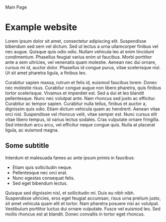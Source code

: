Main Page

# Example website

Lorem ipsum dolor sit amet, consectetur adipiscing elit.
Suspendisse bibendum sed sem vel dictum.
Sed ut lectus a urna ullamcorper finibus vel nec augue.
Quisque quis odio odio.
Nullam vehicula leo at enim tincidunt condimentum.
Phasellus feugiat varius enim ut faucibus.
Morbi porttitor ante a sem ultricies, vel venenatis quam molestie.
Aenean nec dui ornare, cursus mi id, auctor dolor.
Phasellus id congue purus, vitae scelerisque nisl.
Ut sit amet pharetra ligula, a finibus leo.

Curabitur sapien massa, rutrum et felis id, euismod faucibus lorem.
Donec nec molestie risus.
Curabitur congue augue non libero pharetra, quis finibus tortor scelerisque.
Vivamus et imperdiet est.
Sed a dui et leo blandit pellentesque.
Nunc nec volutpat ante.
Nam rhoncus sed justo ac efficitur.
Curabitur ac tempor sapien.
Curabitur nulla tellus, finibus et auctor a, dignissim quis odio.
Etiam dictum vehicula quam ac hendrerit.
Aenean vitae orci nisl.
Suspendisse vel rhoncus velit, vitae semper est.
Nunc cursus elit vitae libero tempus, id varius lectus sodales.
Cras vulputate ornare fringilla.
Sed interdum arcu arcu, vel efficitur neque congue quis.
Nulla at placerat ligula, ac euismod magna.

## Some subtitle

Interdum et malesuada fames ac ante ipsum primis in faucibus:

* Etiam quis sollicitudin neque.
* Pellentesque nec orci erat.
* Nunc egestas consequat felis.
* Sed eget bibendum lectus.

Quisque sed dignissim nisl, et sollicitudin mi.
Duis eu nibh nibh.
Suspendisse ultricies, eros eget feugiat accumsan, risus urna pretium justo, sit amet vehicula quam elit et tortor.
Nam pharetra posuere nisi ac volutpat.
Vestibulum porttitor luctus dui ornare vulputate.
Fusce vel euismod leo.
Sed mollis rhoncus est at blandit.
Donec convallis in tortor eget rhoncus. 
